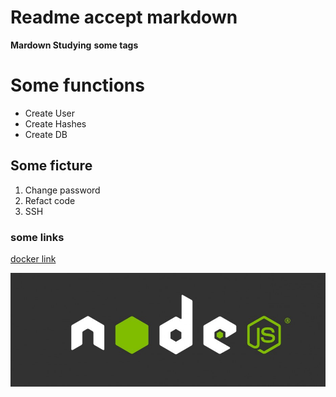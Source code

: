 # Readme accept markdown
**Mardown Studying** __some tags__
# Some functions
* Create User
* Create Hashes
* Create DB

## Some ficture
1. Change password
2. Refact code
3. SSH

### some links


[ docker link ](https://www.google.com/search?q=docker&client=firefox-b-d&sxsrf=ALiCzsaaeeWdwINsVdG4Y68rtkm_voHung:1658530158536&tbm=isch&source=iu&ictx=1&vet=1&fir=4yyY4COceRkgSM%252CyJUqzUnqVhb8pM%252C%252Fm%252F0wkcjgj%253B4Zndsiu58m_k_M%252CtxXKytln-5xeJM%252C_%253B6m9_Ov9H_YGWkM%252CzRbiVH92vvPvxM%252C_%253BDRN0cbPTjnxFzM%252Ct3takvP-r5ywiM%252C_%253B_eyPP1KImAy5VM%252Cz_MWbS1xPcXIKM%252C_%253BROBZ4VQfJgFuHM%252Cq_tfLCUs6EE4uM%252C_%253BYkG93w9lzVccrM%252CtxXKytln-5xeJM%252C_%253Baa-fGYlRTuYwAM%252CTCNJHwK2-gz8hM%252C_%253B2nMpoCD-VQyHIM%252C-c_Vq_FVDIjQuM%252C_%253BSx3utRhOS5D3dM%252C6zm47Rygiz3FSM%252C_%253Bt-Yz7ARsLpSv8M%252CXX0xhAs2xu-gIM%252C_%253BDfJ8qQomRDM-TM%252CtxXKytln-5xeJM%252C_&usg=AI4_-kTozyQmkFMXgaUsEn4bUVxWWb-WTw&sa=X&ved=2ahUKEwjVj8unyo35AhUQt6QKHUSwBVIQ_B16BAhdEAE#imgrc=4yyY4COceRkgSM)



![ node ](./img/node.jpg)